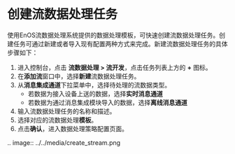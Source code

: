 # 创建流数据处理任务
使用EnOS流数据处理系统提供的数据处理模板，可快速创建流数据处理任务。创建任务可通过新建或者导入现有配置两种方式来完成。新建流数据处理任务的具体步骤如下：

1. 进入控制台，点击 **流数据处理 > 流开发**，点击任务列表上方的 **+** 图标。
2. 在**添加流**窗口中，选择**新建**流数据处理任务。
3. 从**消息集成通道**下拉菜单中，选择待处理的流数据类型。
   - 若数据为接入设备上送的数据，选择**实时消息通道**
   - 若数据为通过消息集成模块导入的数据，选择**离线消息通道**
4. 输入流数据处理任务的名称和描述。
5. 选择对应的流数据处理**模板**。
6. 点击**确认**，进入数据处理策略配置页面。

.. image:: ../../media/create_stream.png
